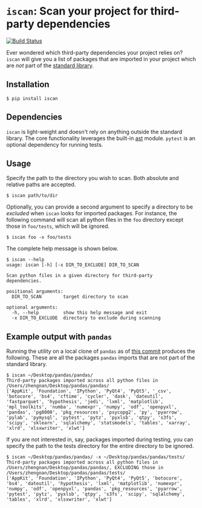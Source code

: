 # `iscan`: Scan your project for third-party dependencies

[![Build Status](https://zzhao212.visualstudio.com/iscan/_apis/build/status/ZhengnanZhao.iscan?branchName=master)](https://zzhao212.visualstudio.com/iscan/_build/latest?definitionId=1&branchName=master)

Ever wondered which third-party dependencies your project relies on? `iscan` will give you a list of packages that are imported in your project which are _not_ part of the [standard library](https://docs.python.org/3/library/index.html).

## Installation
```
$ pip install iscan
```

## Dependencies
`iscan` is light-weight and doesn't rely on anything outside the standard library. The core functionality leverages the built-in [ast](https://docs.python.org/3/library/ast.html) module. `pytest` is an optional dependency for running tests.

## Usage
Specify the path to the directory you wish to scan. Both absolute and relative paths are accepted.
```
$ iscan path/to/dir
```

Optionally, you can provide a second argument to specify a directory to be _excluded_ when `iscan` looks for imported packages. For instance, the following command will scan all python files in the `foo` directory except those in `foo/tests`, which will be ignored.
```
$ iscan foo -x foo/tests
```

The complete help message is shown below.
```
$ iscan --help
usage: iscan [-h] [-x DIR_TO_EXCLUDE] DIR_TO_SCAN

Scan python files in a given directory for third-party
dependencies.

positional arguments:
  DIR_TO_SCAN        target directory to scan

optional arguments:
  -h, --help         show this help message and exit
  -x DIR_TO_EXCLUDE  directory to exclude during scanning
```

## Example output with `pandas`
Running the utility on a local clone of `pandas` as of [this commit](https://github.com/pandas-dev/pandas/tree/6eb34f1ba) produces the following. These are all the packages `pandas` imports that are not part of the standard library.
```
$ iscan ~/Desktop/pandas/pandas/
Third-party packages imported across all python files in /Users/zhengnan/Desktop/pandas/pandas/
['AppKit', 'Foundation', 'IPython', 'PyQt4', 'PyQt5', '_csv', 'botocore', 'bs4', 'cftime', 'cycler', 'dask', 'dateutil', 'fastparquet', 'hypothesis', 'jedi', 'lxml', 'matplotlib', 'mpl_toolkits', 'numba', 'numexpr', 'numpy', 'odf', 'openpyxl', 'pandas', 'pg8000', 'pkg_resources', 'psycopg2', 'py', 'pyarrow', 'pylab', 'pymysql', 'pytest', 'pytz', 'pyxlsb', 'qtpy', 's3fs', 'scipy', 'sklearn', 'sqlalchemy', 'statsmodels', 'tables', 'xarray', 'xlrd', 'xlsxwriter', 'xlwt']
```

If you are not interested in, say, packages imported during testing, you can specify the path to the tests directory for the entire directory to be ignored.
```
$ iscan ~/Desktop/pandas/pandas/ -x ~/Desktop/pandas/pandas/tests/
Third-party packages imported across all python files in /Users/zhengnan/Desktop/pandas/pandas/, EXCLUDING those in /Users/zhengnan/Desktop/pandas/pandas/tests/
['AppKit', 'Foundation', 'IPython', 'PyQt4', 'PyQt5', 'botocore', 'bs4', 'dateutil', 'hypothesis', 'lxml', 'matplotlib', 'numexpr', 'numpy', 'odf', 'openpyxl', 'pandas', 'pkg_resources', 'pyarrow', 'pytest', 'pytz', 'pyxlsb', 'qtpy', 's3fs', 'scipy', 'sqlalchemy', 'tables', 'xlrd', 'xlsxwriter', 'xlwt']
```
